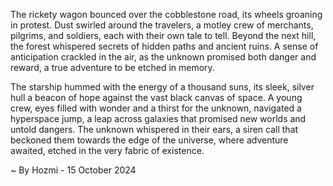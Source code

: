 
The rickety wagon bounced over the cobblestone road, its wheels groaning in protest.  Dust swirled around the travelers, a motley crew of merchants, pilgrims, and soldiers, each with their own tale to tell.  Beyond the next hill, the forest whispered secrets of hidden paths and ancient ruins.  A sense of anticipation crackled in the air, as the unknown promised both danger and reward, a true adventure to be etched in memory.

The starship hummed with the energy of a thousand suns, its sleek, silver hull a beacon of hope against the vast black canvas of space.  A young crew, eyes filled with wonder and a thirst for the unknown, navigated a hyperspace jump, a leap across galaxies that promised new worlds and untold dangers.  The unknown whispered in their ears, a siren call that beckoned them towards the edge of the universe, where adventure awaited, etched in the very fabric of existence. 

~ By Hozmi - 15 October 2024
